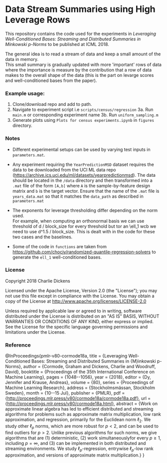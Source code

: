 # Data Stream Summaries using High Leverage Rows

This repository contains the code used for the experiments in _Leveraging Well-Conditioned Bases: Streaming and Distributed Summaries in Minkowski $p$-Norms_ to be published at ICML 2018.

The general idea is to read a stream of data and keep a small amount of the data in memory.  
This small summary is gradually updated with more 'important' rows of data where the importance
 is measure by the contribution that a row of data makes to the overall shape of the data (this
is the part on levarge scores and well-conditioned bases from the paper).

### Example usage:

1. Clone/download repo and add to path.
2. Navigate to experiment script i.e `scripts/census/regression`
3a. Run `main.m` or corresponding experiment name
3b. Run `uniform_sampling.m`
4. Generate plots using `Plots for census experiments.ipynb` in `figures` directory.


### Notes

* Different experimental setups can be used by varying test inputs in `parameters.mat`.

* Any experiment requiring the `YearPredictionMSD` dataset requires the data to be downloaded from
the UCI ML data repo (https://archive.ics.uci.edu/ml/datasets/yearpredictionmsd).
The data should be located in the `/data` directory and then transformed into a `.mat`
file of the form `[A,b]` where `A` is the sample-by-feature design matrix and `b` is the target
vector.  Ensure that the name of the `.mat` file is `years_data.mat` so that it matches the 
`data_path` as described in `parameters.mat`

* The exponents for leverage thresholding differ depending on the norm used.  
For example, when computing an orthonormal basis we can use threshold of d / block_size
 for every threshold but tor an \ell_1 wcb we need to use d^1.5 / block_size.
This is dealt with in the code for these two cases and the baselines.

* Some of the code in `functions` are taken from https://github.com/chocjy/randomized-quantile-regression-solvers to generate the `ell_1` well-conditioned bases.


### License

Copyright 2018 Charlie Dickens

Licensed under the Apache License, Version 2.0 (the "License"); you may not use this file except in compliance with the License. You may obtain a copy of the License at http://www.apache.org/licenses/LICENSE-2.0

Unless required by applicable law or agreed to in writing, software distributed under the License is distributed on an "AS IS" BASIS, WITHOUT WARRANTIES OR CONDITIONS OF ANY KIND, either express or implied. See the License for the specific language governing permissions and limitations under the License.

### Reference

@InProceedings{pmlr-v80-cormode18a,
  title = 	 {Leveraging Well-Conditioned Bases: Streaming and Distributed Summaries in {M}inkowski p-Norms},
  author = 	 {Cormode, Graham and Dickens, Charlie and Woodruff, David},
  booktitle = 	 {Proceedings of the 35th International Conference on Machine Learning},
  pages = 	 {1048--1056},
  year = 	 {2018},
  editor = 	 {Dy, Jennifer and Krause, Andreas},
  volume = 	 {80},
  series = 	 {Proceedings of Machine Learning Research},
  address = 	 {Stockholmsmässan, Stockholm Sweden},
  month = 	 {10--15 Jul},
  publisher = 	 {PMLR},
  pdf = 	 {http://proceedings.mlr.press/v80/cormode18a/cormode18a.pdf},
  url = 	 {http://proceedings.mlr.press/v80/cormode18a.html},
  abstract = 	 {Work on approximate linear algebra has led to efficient distributed and streaming algorithms for problems such as approximate matrix multiplication, low rank approximation, and regression, primarily for the Euclidean norm $\ell_2$. We study other $\ell_p$ norms, which are more robust for $p < 2$, and can be used to find outliers for $p > 2$. Unlike previous algorithms for such norms, we give algorithms that are (1) deterministic, (2) work simultaneouslyfor every $p \geq 1$, including $p = \infty$, and (3) can be implemented in both distributed and streaming environments. We study $\ell_p$-regression, entrywise $\ell_p$-low rank approximation, and versions of approximate matrix multiplication.}
}


